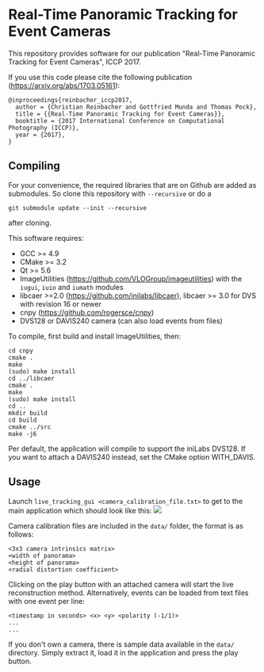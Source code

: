 # Real-Time Panoramic Tracking for Event Cameras
This repository provides software for our publication "Real-Time Panoramic Tracking for Event Cameras", ICCP 2017.

If you use this code please cite the following publication (https://arxiv.org/abs/1703.05161):
~~~
@inproceedings{reinbacher_iccp2017,
  author = {Christian Reinbacher and Gottfried Munda and Thomas Pock},
  title = {{Real-Time Panoramic Tracking for Event Cameras}},
  booktitle = {2017 International Conference on Computational Photography (ICCP)},
  year = {2017},
}
~~~

## Compiling
For your convenience, the required libraries that are on Github are added as
submodules. So clone this repository with `--recursive` or do a
~~~
git submodule update --init --recursive
~~~
after cloning.

This software requires:
 - GCC >= 4.9
 - CMake >= 3.2
 - Qt >= 5.6
 - ImageUtilities (https://github.com/VLOGroup/imageutilities) with the `iugui`, `iuio` and `iumath` modules
 - libcaer >=2.0 (https://github.com/inilabs/libcaer), libcaer >= 3.0 for DVS with revision 16 or newer
 - cnpy (https://github.com/rogersce/cnpy)
 - DVS128 or DAVIS240 camera (can also load events from files)

To compile, first build and install ImageUtilities, then:
 ~~~
cd cnpy
cmake .
make
(sudo) make install
cd ../libcaer
cmake .
make
(sudo) make install
cd ..
mkdir build
cd build
cmake ../src
make -j6
 ~~~

 Per default, the application will compile to support the iniLabs DVS128. If you want to attach a DAVIS240 instead, set the CMake option WITH_DAVIS.

## Usage
Launch `live_tracking_gui <camera_calibration_file.txt>` to get to the main application which should look like this:
<img src="https://github.com/VLOGroup/dvs-panotracking/raw/master/images/screenshot.png"></img>

Camera calibration files are included in the `data/` folder, the format is as follows:
~~~
<3x3 camera intrinsics matrix>
<width of panorama>
<height of panorama>
<radial distortion coefficient>
~~~

Clicking on the play button with an attached camera will start the live reconstruction method. Alternatively, events can be loaded from text files with one event per line:
~~~
<timestamp in seconds> <x> <y> <polarity (-1/1)>
...
...
~~~

If you don't own a camera, there is sample data available in the `data/` directory. Simply extract it, load it in the application and press the play button.
